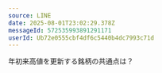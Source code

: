 ```yaml
---
source: LINE
date: 2025-08-01T23:02:29.378Z
messageId: 572535993891291171
userId: Ub72e0555cbf4df6c5440b4dc7993c71d
---
```


年初来高値を更新する銘柄の共通点は？